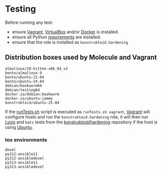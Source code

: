 # Testing

Before running any test:
- ensure [Vagrant](https://www.vagrantup.com/),
  [VirtualBox](https://www.virtualbox.org/) and/or
  [Docker](https://www.docker.com/) is installed.
- ensure all Python [requirements](./requirements-dev.txt) are installed.
- ensure that the role is installed as `konstruktoid.hardening`

## Distribution boxes used by Molecule and Vagrant

```console
almalinux/10-kitten-x86_64_v2
bento/almalinux-9
bento/ubuntu-22.04
bento/ubuntu-24.04
debian/bookworm64
debian/testing64
docker.io/debian:bookworm
docker.io/ubuntu:jammy
konstruktoid/ubuntu-25.04
```

If the [runTests.sh](runTests.sh) script is executed as `runTests.sh vagrant`,
[Vagrant](https://www.vagrantup.com/ "Vagrant") will configure hosts and run the
`konstruktoid.hardening` role, it will then run
[Lynis](https://github.com/CISOfy/lynis/ "Lynis") and `bats` tests from the
[konstruktoid/hardening](https://github.com/konstruktoid/hardening "konstruktoid/hardening")
repository if the host is using [Ubuntu](https://ubuntu.com/ "Ubuntu").

### tox environments

```console
devel
py312-ansible11
py312-ansibledevel
py313-ansible11
py313-ansibledevel
```
